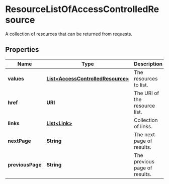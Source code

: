 

# ResourceListOfAccessControlledResource

A collection of resources that can be returned from requests.

## Properties

Name | Type | Description | Notes
------------ | ------------- | ------------- | -------------
**values** | [**List&lt;AccessControlledResource&gt;**](AccessControlledResource.md) | The resources to list. | 
**href** | **URI** | The URI of the resource list. |  [optional]
**links** | [**List&lt;Link&gt;**](Link.md) | Collection of links. |  [optional]
**nextPage** | **String** | The next page of results. |  [optional]
**previousPage** | **String** | The previous page of results. |  [optional]



